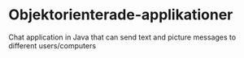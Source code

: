 # Objektorienterade-applikationer
Chat application in Java that can send text and picture messages to different users/computers
